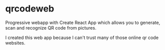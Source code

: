 # qrcodeweb

Progressive webapp with Create React App which allows you to generate, scan and recognize QR code from pictures. 

I created this web app because I can't trust many of those online qr code websites.
